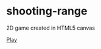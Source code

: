 # shooting-range

2D game created in HTML5 canvas

[Play](https://taras-d.github.io/shooting-range)
